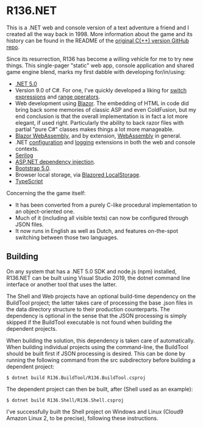 # R136.NET
This is a .NET web and console version of a text adventure a friend and I created all the way back in 1998. 
More information about the game and its history can be found in the README of the 
[original C(++) version GitHub repo](https://github.com/rbergen/R136).

Since its resurrection, R136 has become a willing vehicle for me to try new things. This single-pager "static" web app, 
console application and shared game engine blend, marks my first dabble with developing for/in/using:
* [.NET 5.0](https://docs.microsoft.com/en-us/dotnet/standard/serialization/system-text-json-how-to?pivots=dotnet-5-0)
* Version 9.0 of C#. For one, I've quickly developed a liking for 
[switch expressions](https://docs.microsoft.com/en-us/dotnet/csharp/language-reference/operators/switch-expression) 
and [range operators](https://docs.microsoft.com/en-us/dotnet/csharp/tutorials/ranges-indexes).
* Web development using [Blazor](https://dotnet.microsoft.com/apps/aspnet/web-apps/blazor). The embedding of HTML 
in code did bring back some memories of classic ASP and even ColdFusion, but my end conclusion is that the overall 
implementation is in fact a lot more elegant, if used right. Particularly the ability to back razor files with 
partial "pure C#" classes makes things a lot more manageable.
* [Blazor WebAssembly](https://docs.microsoft.com/en-gb/aspnet/core/blazor/?view=aspnetcore-5.0#blazor-webassembly), 
and by extension, [WebAssembly](https://webassembly.org/) in general. 
* .NET [configuration](https://docs.microsoft.com/en-us/dotnet/core/extensions/configuration-providers) 
and [logging](https://docs.microsoft.com/en-us/dotnet/core/extensions/logging) extensions in both the web and console contexts.
* [Serilog](https://serilog.net/)
* [ASP.NET dependency injection](https://docs.microsoft.com/en-us/aspnet/core/fundamentals/dependency-injection?view=aspnetcore-5.0).
* [Bootstrap 5.0](https://getbootstrap.com/docs/5.0/getting-started/introduction/).
* Browser local storage, via [Blazored LocalStorage](https://github.com/Blazored/LocalStorage).
* [TypeScript](https://www.typescriptlang.org/)

Concerning the the game itself:
* It has been converted from a purely C-like procedural implementation to an object-oriented one.
* Much of it (including all visible texts) can now be configured through JSON files. 
* It now runs in English as well as Dutch, and features on-the-spot switching between those two languages.

## Building
On any system that has a .NET 5.0 SDK and node.js (npm) installed, R136.NET can be built using Visual Studio 2019, the dotnet command line interface or another tool that uses the latter.

The Shell and Web projects have an optional build-time dependency on the BuildTool project; the latter takes care of processing the base .json files in the data directory structure to their production counterparts. The dependency is optional in the sense that the JSON processing is simply skipped if the BuildTool executable is not found when building the dependent projects.

When building the solution, this dependency is taken care of automatically. When building individual projects using the command-line, the BuildTool should be built first if JSON processing is desired. This can be done by running the following command from the src subdirectory before building a dependent project:

```
$ dotnet build R136.BuildTool/R136.BuildTool.csproj
```

The dependent project can then be built, after (Shell used as an example):

```
$ dotnet build R136.Shell/R136.Shell.csproj
```

I've successfully built the Shell project on Windows and Linux (Cloud9 Amazon Linux 2, to be precise), following these instructions.
